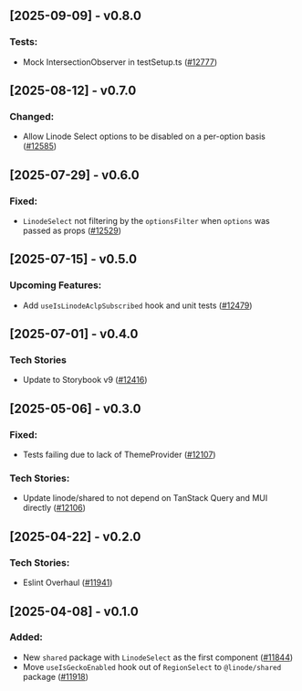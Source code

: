 ## [2025-09-09] - v0.8.0

### Tests:

- Mock IntersectionObserver in testSetup.ts ([#12777](https://github.com/linode/manager/pull/12777))

## [2025-08-12] - v0.7.0

### Changed:

- Allow Linode Select options to be disabled on a per-option basis ([#12585](https://github.com/linode/manager/pull/12585))

## [2025-07-29] - v0.6.0

### Fixed:

- `LinodeSelect` not filtering by the `optionsFilter` when `options` was passed as props ([#12529](https://github.com/linode/manager/pull/12529))

## [2025-07-15] - v0.5.0

### Upcoming Features:

- Add `useIsLinodeAclpSubscribed` hook and unit tests ([#12479](https://github.com/linode/manager/pull/12479))

## [2025-07-01] - v0.4.0

### Tech Stories

- Update to Storybook v9 ([#12416](https://github.com/linode/manager/pull/12416))

## [2025-05-06] - v0.3.0

### Fixed:

- Tests failing due to lack of ThemeProvider ([#12107](https://github.com/linode/manager/pull/12107))

### Tech Stories:

- Update linode/shared to not depend on TanStack Query and MUI directly ([#12106](https://github.com/linode/manager/pull/12106))

## [2025-04-22] - v0.2.0

### Tech Stories:

- Eslint Overhaul ([#11941](https://github.com/linode/manager/pull/11941))

## [2025-04-08] - v0.1.0

### Added:

- New `shared` package with `LinodeSelect` as the first component ([#11844](https://github.com/linode/manager/pull/11844))
- Move `useIsGeckoEnabled` hook out of `RegionSelect` to `@linode/shared` package ([#11918](https://github.com/linode/manager/pull/11918))
